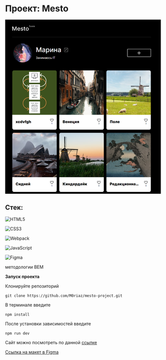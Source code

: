 # Проект: Mesto

![Начальное состояние страницы](src/images/preview.png)

## Стек:
![HTML5](https://img.shields.io/badge/html5-%23E34F26.svg?style=for-the-badge&logo=html5&logoColor=white)

![CSS3](https://img.shields.io/badge/css3-%231572B6.svg?style=for-the-badge&logo=css3&logoColor=white)

![Webpack](https://img.shields.io/badge/webpack-%238DD6F9.svg?style=for-the-badge&logo=webpack&logoColor=black)

![JavaScript](https://img.shields.io/badge/javascript-%23323330.svg?style=for-the-badge&logo=javascript&logoColor=%23F7DF1E)

![Figma](https://img.shields.io/badge/figma-%23F24E1E.svg?style=for-the-badge&logo=figma&logoColor=white)

методологии BEM

**Запуск проекта**

Клонируйте репозиторий

```
git clone https://github.com/M0riaz/mesto-project.git
```

В терминале введите

```
npm install
```

После установки зависимостей введите

```
npm run dev
```



Сайт можно посмотреть по данной [ссылке](<https://m0riaz.github.io/mesto-project/>)

[Ссылка на макет в Figma](<https://www.figma.com/file/Uolgj4zyImuek71ihHgboP/Sprint-4---12-(Yandex-Practicum)?type=design&node-id=0%3A1&t=CqADX8S65Y8p1Do4-1>)